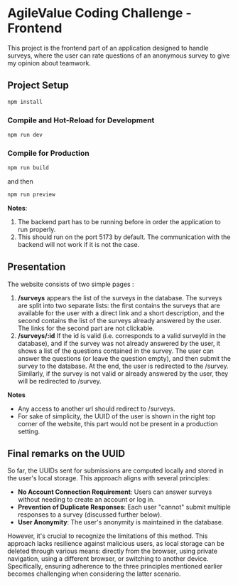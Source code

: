 # AgileValue Coding Challenge - Frontend

This project is the frontend part of an application designed to handle surveys, where the user can rate questions of an anonymous survey to give my opinion about
teamwork.

## Project Setup

```sh
npm install
```

### Compile and Hot-Reload for Development

```sh
npm run dev
```

### Compile for Production

```sh
npm run build
```

and then

```sh
npm run preview
```

**Notes**:

1. The backend part has to be running before in order the application to run properly.
2. This should run on the port 5173 by default. The communication with the backend will not work if it is not the case.

## Presentation

The website consists of two simple pages :

1. **/surveys** appears the list of the surveys in the database. The surveys are split into two separate lists: the first contains the surveys that are available for the user with a direct link and a short description, and the second contains the list of the surveys already answered by the user. The links for the second part are not clickable.
2. **/surveys/:id** If the id is valid (i.e. corresponds to a valid surveyId in the database), and if the survey was not already answered by the user, it shows a list of the questions contained in the survey. The user can answer the questions (or leave the question empty), and then submit the survey to the database. At the end, the user is redirected to the /survey. Similarly, if the survey is not valid or already answered by the user, they will be redirected to /survey.

**Notes**

- Any access to another url should redirect to /surveys.
- For sake of simplicity, the UUID of the user is shown in the right top corner of the website, this part would not be present in a production setting.

## Final remarks on the UUID

So far, the UUIDs sent for submissions are computed locally and stored in the user's local storage. This approach aligns with several principles:

- **No Account Connection Requirement**: Users can answer surveys without needing to create an account or log in.
- **Prevention of Duplicate Responses**: Each user "cannot" submit multiple responses to a survey (discussed further below).
- **User Anonymity**: The user's anonymity is maintained in the database.

However, it's crucial to recognize the limitations of this method. This approach lacks resilience against malicious users, as local storage can be deleted through various means: directly from the browser, using private navigation, using a different browser, or switching to another device. Specifically, ensuring adherence to the three principles mentioned earlier becomes challenging when considering the latter scenario.
